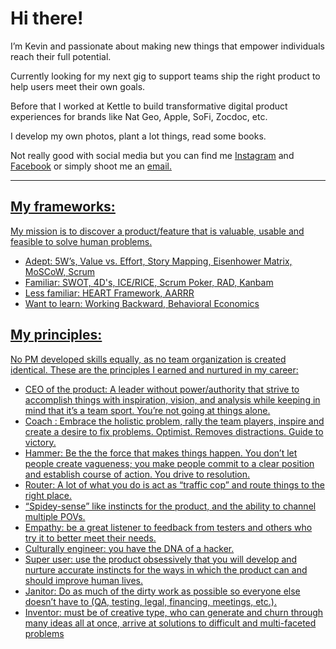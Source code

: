 # Hi there! 

I’m Kevin and passionate about making new things that empower individuals reach their full potential.

Currently looking for my next gig to support teams ship the right product to help users meet their own goals. 

Before that I worked at Kettle to build transformative digital product experiences for brands like Nat Geo, Apple, SoFi, Zocdoc, etc.

I develop my own photos, plant a lot things, read some books.

Not really good with social media but you can find me <a href="http://www.instagram.com/kevinvillert">Instagram</a> and <a href="https://www.facebook.com/kevin.villert">Facebook</a> or simply shoot me an <a href="mailto:chief@sundayontheroof.com">email.

<hr>

## My frameworks: 

My mission is to discover a product/feature that is valuable, usable and feasible to solve human problems.

- Adept: 5W’s, Value vs. Effort, Story Mapping, Eisenhower Matrix, MoSCoW, Scrum
- Familiar: SWOT, 4D's, ICE/RICE, Scrum Poker, RAD, Kanbam
- Less familiar: HEART Framework, AARRR
- Want to learn: Working Backward, Behavioral Economics

## My principles: 

No PM developed skills equally, as no team organization is created identical. These are the principles I earned and nurtured in my career: 

- CEO of the product: A leader without power/authority that strive to accomplish things with inspiration, vision, and analysis while keeping in mind that it’s a team sport. You’re not going at things alone. 
- Coach : Embrace the holistic problem, rally the team players, inspire and create a desire to fix problems. Optimist. Removes distractions. Guide to victory. 
- Hammer: Be the the force that makes things happen. You don’t let people create vagueness; you make people commit to a clear position and establish course of action. You drive to resolution.
- Router: A lot of what you do is act as “traffic cop” and route things to the right place.
- “Spidey-sense” like instincts for the product, and the ability to channel multiple POVs.
- Empathy: be a great listener to feedback from testers and others who try it to better meet their needs.
- Culturally engineer: you have the DNA of a hacker.
- Super user: use the product obsessively that you will develop and nurture accurate instincts for the ways in which the product can and should improve human lives.
- Janitor: Do as much of the dirty work as possible so everyone else doesn’t have to (QA, testing, legal, financing, meetings, etc.).
- Inventor: must be of creative type, who can generate and churn through many ideas all at once, arrive at solutions to difficult and multi-faceted problems

